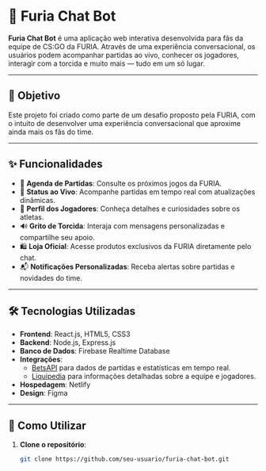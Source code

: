 # 🐾 Furia Chat Bot

**Furia Chat Bot** é uma aplicação web interativa desenvolvida para fãs da equipe de CS:GO da FURIA. Através de uma experiência conversacional, os usuários podem acompanhar partidas ao vivo, conhecer os jogadores, interagir com a torcida e muito mais — tudo em um só lugar.

---

## 🎯 Objetivo

Este projeto foi criado como parte de um desafio proposto pela FURIA, com o intuito de desenvolver uma experiência conversacional que aproxime ainda mais os fãs do time.

---

## ✨ Funcionalidades

- 📅 **Agenda de Partidas**: Consulte os próximos jogos da FURIA.
- 🔴 **Status ao Vivo**: Acompanhe partidas em tempo real com atualizações dinâmicas.
- 🧍 **Perfil dos Jogadores**: Conheça detalhes e curiosidades sobre os atletas.
- 🔊 **Grito de Torcida**: Interaja com mensagens personalizadas e compartilhe seu apoio.
- 🛍️ **Loja Oficial**: Acesse produtos exclusivos da FURIA diretamente pelo chat.
- 📬 **Notificações Personalizadas**: Receba alertas sobre partidas e novidades do time.

---

## 🛠️ Tecnologias Utilizadas

- **Frontend**: React.js, HTML5, CSS3
- **Backend**: Node.js, Express.js
- **Banco de Dados**: Firebase Realtime Database
- **Integrações**:
  - [BetsAPI](https://betsapi.com/t/251055/FURIA) para dados de partidas e estatísticas em tempo real.
  - [Liquipedia](https://liquipedia.net/counterstrike/FURIA) para informações detalhadas sobre a equipe e jogadores.
- **Hospedagem**: Netlify
- **Design**: Figma

---

## 🚀 Como Utilizar

1. **Clone o repositório**:

   ```bash
   git clone https://github.com/seu-usuario/furia-chat-bot.git
